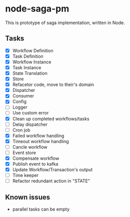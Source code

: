 # node-saga-pm

This is prototype of saga implementation, written in Node.

## Tasks

- [x] Workflow Definition
- [x] Task Definition
- [x] Workflow Instance
- [x] Task Instance
- [x] State Translation
- [x] Store
- [x] Refacetor code, move to their's domain
- [x] Dispatcher
- [x] Consumer
- [x] Config
- [ ] Logger
- [ ] Use custom error
- [x] Clean up completed workflows/tasks
- [ ] Delay dispatcher
- [ ] Cron job
- [x] Failed workflow handling
- [x] Timeout workflow handling
- [ ] Cancle workflow
- [ ] Event store
- [x] Compensate workflow
- [x] Publish event to kafka
- [x] Update Workflow/Transaction's output
- [ ] Time keeper
- [ ] Refactor redundant action in "STATE"

## Known issues

- parallel tasks can be empty
